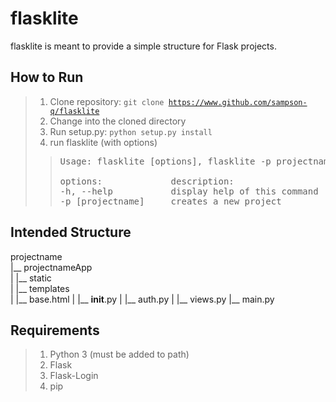 # flasklite

flasklite is meant to provide a simple structure for Flask projects.

## How to Run
> 1. Clone repository: <code>git clone https://www.github.com/sampson-q/flasklite</code>
> 2. Change into the cloned directory
> 3. Run setup.py: <code>python setup.py install</code>
> 4. run flasklite (with options)<br>
>> <pre>
>> Usage: flasklite [options], flasklite -p projectname
>> 
>> options:             description:
>> -h, --help           display help of this command
>> -p [projectname]     creates a new project
>> </pre>

## Intended Structure
projectname\
|__ projectnameApp\
|   |__ static\
|   |__ templates\
|      |__ base.html
|   |__ __init__.py
|   |__ auth.py
|   |__ views.py
|__  main.py

## Requirements
> 1. Python 3 (must be added to path)
> 2. Flask
> 3. Flask-Login
> 4. pip
